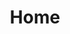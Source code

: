 ---
layout: BlogHome
title: Home
home: true
heroText: 🥁Crashcourse
heroFullScreen: true
bgImage: https://github.com/chanhi2000/chanhi2000/raw/main/imgs/coderman.gif
heroImage: https://avatars.githubusercontent.com/u/6296241?v=4
projects:
  - name: Home
    link: https://chanhi2000.github.io
    icon: fas fa-wind
  - name: CLI
    link: /cli/
    icon: iconfont icon-shell
  - name: Swift
    link: /swift/
    icon: fa-brands fa-swift
  - name: Java / Kotlin / Spring
    link: /java/
    icon: fa-brands fa-java
  - name: Javascript / Typescript
    link: /js/
    icon: fa-brands fa-js
  - name: Python
    link: /python/
    icon: fa-brands fa-python
  - name: Rust
    link: /rust/
    icon: fa-brands fa-rust
  - name: C++
    link: /cpp/
    icon: fas fa-dice-two
  - name: Ruby  
    link: /ruby/
    icon: fas fa-gem
  - name: Haskell
    link: /haskell/
    icon: fas fa-lambda
  - name: DevOps
    link: /devops/
    icon: fas fa-network-wired
  - name: Misc.
    link: /misc/
    icon: fas fa-object-group
footerHtml: true
footer: <i>v__VERSION__</i><br/><br/>MIT Licensed<br/>Copyright © 2023-present <a target="_blank" href="https://github.com/chanhi2000">Chan Hee Lee</a>
---